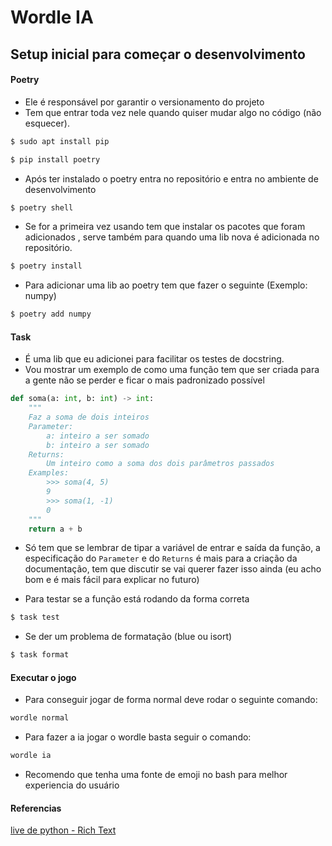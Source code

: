# Wordle IA

## Setup inicial para começar o desenvolvimento
#### Poetry
- Ele é responsável por garantir o versionamento do projeto
- Tem que entrar toda vez nele quando quiser mudar algo no código (não esquecer).
```bash
$ sudo apt install pip
```
```bash
$ pip install poetry
```
- Após ter instalado o poetry entra no repositório e entra no ambiente de
desenvolvimento
```bash
$ poetry shell
```
- Se for a primeira vez usando tem que instalar os pacotes que foram adicionados
, serve também para quando uma lib nova é adicionada no repositório.
```bash
$ poetry install
```
- Para adicionar uma lib ao poetry tem que fazer o seguinte (Exemplo: numpy)
```bash 
$ poetry add numpy
```

#### Task
- É uma lib que eu adicionei para facilitar os testes de docstring. 
- Vou mostrar um exemplo de como uma função tem que ser criada para a gente não
se perder e ficar o mais padronizado possível
```py
def soma(a: int, b: int) -> int:
    """
    Faz a soma de dois inteiros 
    Parameter:
        a: inteiro a ser somado
        b: inteiro a ser somado
    Returns:
        Um inteiro como a soma dos dois parâmetros passados
    Examples:
        >>> soma(4, 5)
        9
        >>> soma(1, -1)
        0
    """
    return a + b
```
- Só tem que se lembrar de tipar a variável de entrar e saída da função, a 
especificação do `Parameter` e do `Returns` é mais para a criação da documentação, 
tem que discutir se vai querer fazer isso ainda (eu acho bom e é mais fácil para
explicar no futuro)

- Para testar se a função está rodando da forma correta
```bash
$ task test
```

- Se der um problema de formatação (blue ou isort)
```bash
$ task format
```

#### Executar o jogo
- Para conseguir jogar de forma normal deve rodar o seguinte comando:
```bash
wordle normal
```
- Para fazer a ia jogar o wordle basta seguir o comando:
```bash
wordle ia
```
- Recomendo que tenha uma fonte de emoji no bash para melhor experiencia do usuário
#### Referencias
[live de python - Rich Text](https://www.youtube.com/watch?v=gadMAObZ_1Y&ab_channel=EduardoMendes)
